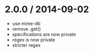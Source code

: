 
2.0.0 / 2014-09-02
============

 * use mime-db
 * remove .get()
 * specifications are now private
 * regex is now private
 * stricter regex
